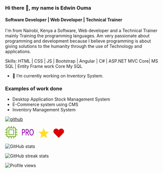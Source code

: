 ### Hi there 👋, my name is Edwin Ouma
#### Software Developer | Web Developer | Technical Trainer

I'm from Nairobi, Kenya a Software, Web developer and a Technical Trainer mainly Training the programming languages. Am very passionate about programming and development because I believe programming is about giving solutions to the humanity through the use of Technology and applications.

Skills: HTML | CSS | JS | Bootstrap | Angular | C# | ASP.NET MVC Core| MS SQL | Entity Frame work Core My SQL

- 🔭 I’m currently working on Inventory System. 

### Examples of work done
- Desktop Application Stock Management System
- E-Commerce system using CMS
- Inventory Management System

[<img src='https://cdn.jsdelivr.net/npm/simple-icons@3.0.1/icons/github.svg' alt='github' height='40'>](https://github.com/Edouma)  

<a href='https://docs.github.com/en/developers'><img src='https://raw.githubusercontent.com/acervenky/animated-github-badges/master/assets/devbadge.gif' width='40' height='40'></a> <a href='https://github.com/pricing'><img src='https://raw.githubusercontent.com/acervenky/animated-github-badges/master/assets/pro.gif' width='40' height='40'></a> <a href='https://stars.github.com/'><img src='https://raw.githubusercontent.com/acervenky/animated-github-badges/master/assets/starbadge.gif' width='35' height='35'></a> <a href='https://docs.github.com/en/github/supporting-the-open-source-community-with-github-sponsors'><img src='https://raw.githubusercontent.com/acervenky/animated-github-badges/master/assets/sponsorbadge.gif' width='35' height='35'></a> 

![GitHub stats](https://github-readme-stats.vercel.app/api?username=Edouma&show_icons=true)  

![GitHub streak stats](https://github-readme-streak-stats.herokuapp.com/?user=Edouma)  

![Profile views](https://gpvc.arturio.dev/Edouma)  





